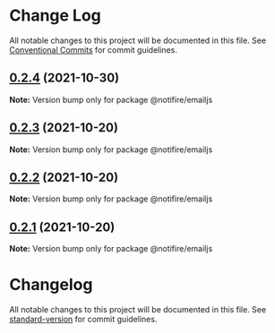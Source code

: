 # Change Log

All notable changes to this project will be documented in this file.
See [Conventional Commits](https://conventionalcommits.org) for commit guidelines.

## [0.2.4](https://github.com/notifirehq/notifire/compare/v0.2.3...v0.2.4) (2021-10-30)

**Note:** Version bump only for package @notifire/emailjs





## [0.2.3](https://github.com/notifirehq/notifire/compare/v0.2.2...v0.2.3) (2021-10-20)

**Note:** Version bump only for package @notifire/emailjs





## [0.2.2](https://github.com/notifirehq/notifire/compare/v0.1.4...v0.2.2) (2021-10-20)

**Note:** Version bump only for package @notifire/emailjs





## [0.2.1](https://github.com/notifirehq/notifire/compare/v0.1.4...v0.2.1) (2021-10-20)

**Note:** Version bump only for package @notifire/emailjs





# Changelog

All notable changes to this project will be documented in this file. See [standard-version](https://github.com/conventional-changelog/standard-version) for commit guidelines.
